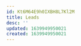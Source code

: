 ```yaml
---
id: Kt6M64E9h0IXBH8L7Kl2M
title: Leads
desc: ''
updated: 1639949950021
created: 1639949950021
---
```


